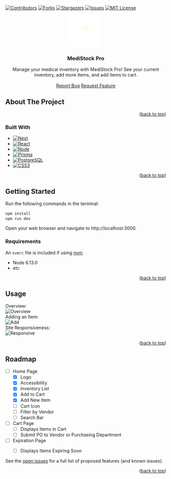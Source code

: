 <a name="readme-top"></a>

<!-- PROJECT SHIELDS -->
[![Contributors][contributors-shield]][contributors-url]
[![Forks][forks-shield]][forks-url]
[![Stargazers][stars-shield]][stars-url]
[![Issues][issues-shield]][issues-url]
[![MIT License][license-shield]][license-url]



<!-- PROJECT LOGO -->
<div align="center">
  <a href="https://github.com/alisabondar/MediStock">
    <img src="/app/favicon.png" alt="Logo" width="100" height="100">
  </a>
<h3 align="center">MediStock Pro</h3>
  <p align="center">
    Manage your medical inventory with MediStock Pro! See your current inventory, add more items, and add items to cart.
    <br />
    <br />
    <a href="https://github.com/Wingardium-Levicode/blue-oceane">Report Bug</a>
    <a href="https://github.com/Wingardium-Levicode/blue-ocean">Request Feature</a>
  </p>
</div>


<!-- ABOUT THE PROJECT -->
## About The Project

<p align="right">(<a href="#readme-top">back to top</a>)</p>



### Built With

* [![Next][Next.js]][Next-url]
* [![React][React.js]][React-url]
* [![Node][Node.js]][Node-url]
* [![Prisma][Prisma.js]][Prisma-url]
* [![PostgreSQL][PostgreSQL.js]][PostgreSQL-url]
* [![CSS3][CSS3.js]][CSS3-url]

<p align="right">(<a href="#readme-top">back to top</a>)</p>



<!-- GETTING STARTED -->
## Getting Started
Run the following commands in the terminal:
```
npm install
npm run dev
```
Open your web browser and navigate to http://localhost:3000.

### Requirements

An `nvmrc` file is included if using [nvm](https://github.com/creationix/nvm).

- Node 6.13.0
- etc

<p align="right">(<a href="#readme-top">back to top</a>)</p>



<!-- USAGE EXAMPLES -->
## Usage
Overview:  
![Overview](https://github.com/alisabondar/MediStock/assets/126842393/68d3aadc-e028-44b7-8dd0-6bd79f66b1c0)  
Adding an Item:  
![Add](https://github.com/alisabondar/MediStock/assets/126842393/c5cc49b5-3775-4e83-9511-5e6b23f8a4d3)  
Site Responsiveness:  
![Responsive](https://github.com/alisabondar/MediStock/assets/126842393/5bca77ee-9b8c-41f0-8370-a14117130cfc)


<p align="right">(<a href="#readme-top">back to top</a>)</p>


<!-- ROADMAP -->
## Roadmap
- [ ] Home Page
    - [x] Logo
    - [x] Accessibility
    - [x] Inventory List
    - [x] Add to Cart
    - [x] Add New Item
    - [ ] Cart Icon
    - [ ] Filter by Vendor
    - [ ] Search Bar
- [ ] Cart Page
    - [ ] Displays Items in Cart
    - [ ] Submit PO to Vendor or Purchasing Department
- [ ] Expiration Page
    - [ ] Displays Items Expiring Soon


See the [open issues](https://github.com/alisabondar/MediStock/issues) for a full list of proposed features (and known issues).

<p align="right">(<a href="#readme-top">back to top</a>)</p>


<!-- MARKDOWN LINKS & IMAGES -->
<!-- https://www.markdownguide.org/basic-syntax/#reference-style-links -->
[contributors-shield]: https://img.shields.io/github/contributors/Wingardium-Levicode/blue-ocean.svg?style=for-the-badge
[contributors-url]: https://github.com/Wingardium-Levicode/blue-ocean/graphs/contributors
[forks-shield]: https://img.shields.io/github/forks/Wingardium-Levicode/blue-ocean.svg?style=for-the-badge
[forks-url]: https://github.com/Wingardium-Levicode/blue-ocean/network/members
[stars-shield]: https://img.shields.io/github/stars/Wingardium-Levicode/blue-ocean.svg?style=for-the-badge
[stars-url]: https://github.com/Wingardium-Levicode/blue-ocean/stargazers
[issues-shield]: https://img.shields.io/github/issues/Wingardium-Levicode/blue-ocean.svg?style=for-the-badge
[issues-url]: https://github.com/Wingardium-Levicode/blue-ocean/issues
[license-shield]: https://img.shields.io/github/license/Wingardium-Levicode/blue-ocean.svg?style=for-the-badge
[license-url]: https://github.com/Wingardium-Levicode/blue-ocean/blob/master/LICENSE.txt
[product-screenshot]: images/screenshot.png

[React.js]: https://img.shields.io/badge/React-20232A?style=for-the-badge&logo=react&logoColor=61DAFB
[React-url]: https://reactjs.org/
[Node.js]: https://img.shields.io/badge/node.js-6DA55F?style=for-the-badge&logo=node.js&logoColor=white
[Node-url]: https://nodejs.org/en
[Next.js]: https://img.shields.io/badge/Next-black?style=for-the-badge&logo=next.js&logoColor=white
[Next-url]: https://nextjs.org/
[CSS3.js]: https://img.shields.io/badge/css3-%231572B6.svg?style=for-the-badge&logo=css3&logoColor=white
[CSS3-url]: https://developer.mozilla.org/en-US/docs/Web/CSS
[Prisma.js]: https://img.shields.io/badge/Prisma-3982CE?style=for-the-badge&logo=Prisma&logoColor=white
[Prisma-url]: https://www.prisma.io/
[Postgresql.js]: https://img.shields.io/badge/postgres-%23316192.svg?style=for-the-badge&logo=postgresql&logoColor=white
[PostgreSQL-url]: https://www.postgresql.org/
